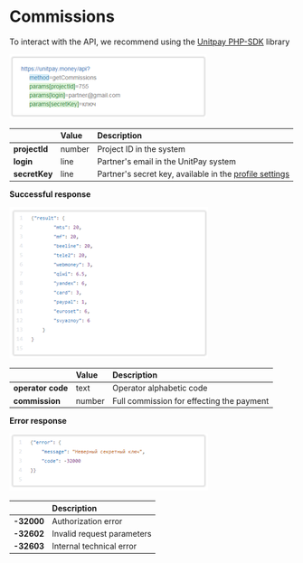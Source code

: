 # Commissions

To interact with the API, we recommend using the [Unitpay PHP-SDK](https://github.com/unitpay/php-sdk) library

![](../.gitbook/assets/image%20%289%29.png)



|  | **Value** | **Description** |
| :--- | :--- | :--- |
| **projectId** | number | Project ID in the system |
| **login** | line | Partner's email in the UnitPay system |
| **secretKey** | line | Partner's secret key, available in the [profile settings](https://unitpay.money/partner/profile/edit)  |

**Successful response**

![](../.gitbook/assets/image%20%2829%29.png)



|  | **Value** | **Description** |
| :--- | :--- | :--- |
| **operator code** | text | Operator alphabetic code |
| **commission**  | number | Full commission for effecting the payment  |

**Error response**

![](../.gitbook/assets/image%20%2828%29.png)

|  | **Description** |
| :--- | :--- |
| **-32000** | Authorization error |
| **-32602** | Invalid request parameters |
| **-32603** | Internal technical error |

